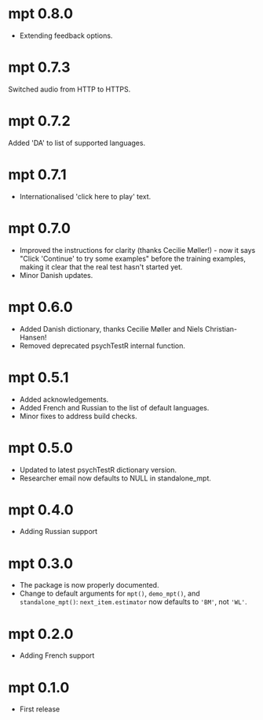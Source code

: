 # mpt 0.8.0

* Extending feedback options.

# mpt 0.7.3

Switched audio from HTTP to HTTPS.

# mpt 0.7.2

Added 'DA' to list of supported languages.

# mpt 0.7.1

* Internationalised 'click here to play' text.

# mpt 0.7.0

* Improved the instructions for clarity (thanks Cecilie Møller!) - 
now it says "Click 'Continue' to try some examples" before the training
examples, making it clear that the real test hasn't started yet.
* Minor Danish updates.

# mpt 0.6.0

* Added Danish dictionary, thanks Cecilie Møller and Niels Christian-Hansen!
* Removed deprecated psychTestR internal function.

# mpt 0.5.1

* Added acknowledgements.
* Added French and Russian to the list of default languages.
* Minor fixes to address build checks.

# mpt 0.5.0

* Updated to latest psychTestR dictionary version.
* Researcher email now defaults to NULL in standalone_mpt.

# mpt 0.4.0

* Adding Russian support

# mpt 0.3.0

* The package is now properly documented.
* Change to default arguments for `mpt()`, `demo_mpt()`,
and `standalone_mpt()`: 
`next_item.estimator` now defaults to `'BM'`, not `'WL'`.

# mpt 0.2.0

* Adding French support

# mpt 0.1.0

* First release
